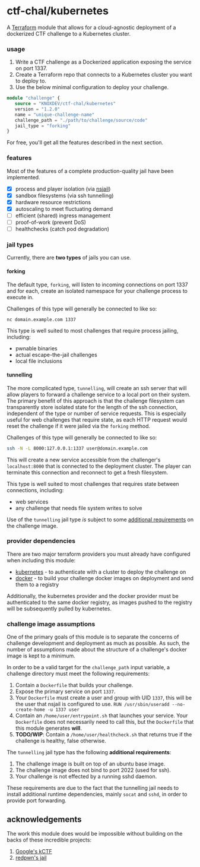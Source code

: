# ctf-chal/kubernetes

A [Terraform](https://registry.terraform.io/) module that allows
for a cloud-agnostic deployment of a dockerized CTF challenge
to a Kubernetes cluster.

### usage

1. Write a CTF challenge as a Dockerized application exposing the service on port 1337.
2. Create a Terraform repo that connects to a Kubernetes cluster you want to deploy to.
3. Use the below minimal configuration to deploy your challenge.

```terraform
module "challenge" {
   source = "KNOXDEV/ctf-chal/kubernetes"
   version = "1.2.0"
   name = "unique-challenge-name"
   challenge_path = "./path/to/challenge/source/code"
   jail_type = "forking"
}
```

For free, you'll get all the features described in the next section.

### features

Most of the features of a complete production-quality jail have been implemented.

- [x] process and player isolation (via [nsjail](https://github.com/google/nsjail))
- [x] sandbox filesystems (via ssh tunnelling)
- [x] hardware resource restrictions
- [x] autoscaling to meet fluctuating demand
- [ ] efficient (shared) ingress management
- [ ] proof-of-work (prevent DoS)
- [ ] healthchecks (catch pod degradation)

### jail types

Currently, there are **two types** of jails you can use.

#### forking

The default type, `forking`, will listen to incoming connections on port 1337 and for each,
create an isolated namespace for your challenge process to execute in.

Challenges of this type will generally be connected to like so:
```bash
nc domain.example.com 1337
```

This type is well suited to most challenges that require process jailing, including:
* pwnable binaries
* actual escape-the-jail challenges
* local file inclusions

#### tunnelling

The more complicated type, `tunnelling`, will create an ssh server that will allow
players to forward a challenge service to a local port on their system. 
The primary benefit of this approach is that the challenge filesystem can transparently
store isolated state for the length of the ssh connection, independent of the type or number
of service requests. This is especially useful for web challenges that require state,
as each HTTP request would reset the challenge if it were jailed via the `forking` method.


Challenges of this type will generally be connected to like so:
```bash
ssh -N -L 8000:127.0.0.1:1337 user@domain.example.com
```

This will create a new service accessible from the challenger's `localhost:8000`
that is connected to the deployment cluster. The player can terminate this connection
and reconnect to get a fresh filesystem.

This type is well suited to most challenges that requires state between connections, including:
* web services
* any challenge that needs file system writes to solve

Use of the `tunnelling` jail type *is* subject to some
[additional requirements](#challenge-image-assumptions) on the challenge image.


### provider dependencies

There are two major terraform providers you must already have configured when including this module:

* [kubernetes](https://registry.terraform.io/providers/hashicorp/kubernetes/latest/docs) -
to authenticate with a cluster to deploy the challenge on
* [docker](https://registry.terraform.io/providers/kreuzwerker/docker/latest/docs) -
to build your challenge docker images on deployment and send them to a registry

Additionally, the kubernetes provider and the docker provider
must be authenticated to the same docker registry, as images pushed to the registry
will be subsequently pulled by kubernetes.

### challenge image assumptions

One of the primary goals of this module is to separate the concerns of 
challenge development and deployment as much as possible. As such,
the number of assumptions made about the structure of a challenge's docker image
is kept to a minimum.

In order to be a valid target for the `challenge_path` input variable, a
challenge directory must meet the following requirements:

1. Contain a `Dockerfile` that builds your challenge.
2. Expose the primary service on port `1337`.
3. Your `Dockerfile` must create a user and group with UID `1337`, this will be the user that 
   nsjail is configured to use. `RUN /usr/sbin/useradd --no-create-home -u 1337 user`
4. Contain an `/home/user/entrypoint.sh` that launches your service. 
   Your `Dockerfile` does not necessarily need to call this, 
   but the `Dockerfile` that this module generates **will**.
5. **TODO/WIP**: Contain a `/home/user/healthcheck.sh` that returns true if the challenge is healthy,
   false otherwise.

The `tunnelling` jail type has the following **additional requirements**:

1. The challenge image is built on top of an ubuntu base image.
2. The challenge image does not bind to port 2022 (used for ssh).
3. Your challenge is not effected by a running sshd daemon.

These requirements are due to the fact that the tunnelling jail
needs to install additional runtime dependencies, mainly `socat` and `sshd`,
in order to provide port forwarding.


## acknowledgements

The work this module does would be impossible without building on the backs of these
incredible projects:

1. [Google's kCTF](https://github.com/google/kctf)
2. [redpwn's jail](https://github.com/redpwn/jail)